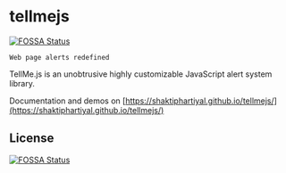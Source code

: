 # tellmejs
[![FOSSA Status](https://app.fossa.io/api/projects/git%2Bgithub.com%2Fshaktiphartiyal%2Ftellmejs.svg?type=shield)](https://app.fossa.io/projects/git%2Bgithub.com%2Fshaktiphartiyal%2Ftellmejs?ref=badge_shield)

    Web page alerts redefined
TellMe.js is an unobtrusive highly customizable JavaScript alert system library.

Documentation and demos on [https://shaktiphartiyal.github.io/tellmejs/](https://shaktiphartiyal.github.io/tellmejs/)

## License
[![FOSSA Status](https://app.fossa.io/api/projects/git%2Bgithub.com%2Fshaktiphartiyal%2Ftellmejs.svg?type=large)](https://app.fossa.io/projects/git%2Bgithub.com%2Fshaktiphartiyal%2Ftellmejs?ref=badge_large)